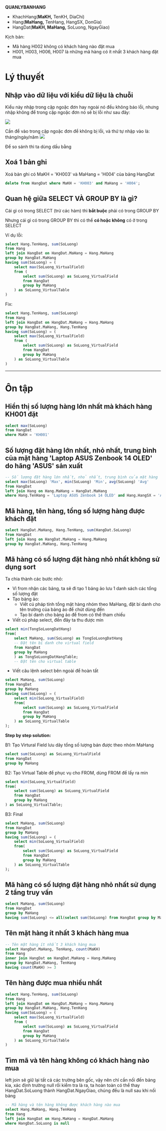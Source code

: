 **QUANLYBANHANG**
- KhachHang(**MaKH,** TenKH, DiaChi)
- Hang(**MaHang,** TenHang, HangSX, DonGia)
- HangDat(**MaKH, MaHang,** SoLuong, NgayGiao)


Kịch bản:
- Mã hàng H002 không có khách hàng nào đặt mua
- H001, H003, H006, H007 là những mã hàng có ít nhất 3 khách hàng đặt mua

# Lý thuyết
## Nhập vào dữ liệu với kiểu dữ liệu là chuỗi
Kiểu này nhập trong cặp ngoặc đơn hay ngoài nó đều không báo lỗi, nhưng nhập không để trong cặp ngoặc đơn nó sẽ bị lỗi như sau đây:

![](imgs/problem_input_datetime.png)

Cần để vào trong cặp ngoặc đơn để không bị lỗi, và thứ tự nhập vào là: tháng/ngày/năm
![](imgs/fix_problem_input_datetime.png)

Để so sánh thì ta dùng dấu bằng

## Xoá 1 bản ghi
Xoá bản ghi có MaKH = 'KH003' và MaHang = 'H004' của bảng HangDat
```sql
delete from HangDat where MaKH = 'KH003' and MaHang = 'H004';
```

## Quan hệ giữa SELECT VÀ GROUP BY là gì?
Cái gì có trong SELECT (trừ các hàm) thì **bắt buộc** phải có trong GROUP BY

Nhưng cái gì có trong GROUP BY thì có thể **có hoặc không** có ở trong SELECT

Ví dụ lỗi:
```sql
select Hang.TenHang, sum(SoLuong)
from Hang
left join HangDat on HangDat.MaHang = Hang.MaHang
group by HangDat.MaHang
having sum(SoLuong) = (
	select max(SoLuong_VirtualField) 
	from (
		select sum(SoLuong) as SoLuong_VirtualField
		from HangDat
		group by MaHang
	) as SoLuong_VirtualTable
)
```

Fix:
```sql
select Hang.TenHang, sum(SoLuong)
from Hang
left join HangDat on HangDat.MaHang = Hang.MaHang
group by HangDat.MaHang, Hang.TenHang
having sum(SoLuong) = (
	select max(SoLuong_VirtualField) 
	from (
		select sum(SoLuong) as SoLuong_VirtualField
		from HangDat
		group by MaHang
	) as SoLuong_VirtualTable
)
```





---
# Ôn tập
## Hiển thị số lượng hàng lớn nhất mà khách hàng KH001 đặt
```sql
select max(SoLuong)
from HangDat
where MaKH = 'KH001'
```

## Số lượng đặt hàng lớn nhất, nhỏ nhất, trung bình của mặt hàng 'Laptop ASUS Zenbook 14 OLED' do hãng 'ASUS' sản xuất
```sql
-- Số lượng đặt hàng lớn nhất, nhỏ nhất, trung bình của mặt hàng 'Laptop ASUS Zenbook 14 OLED' do hãng 'ASUS' sản xuất
select max(SoLuong) 'Max', min(SoLuong) 'Min', avg(SoLuong) 'Avg'
from HangDat
left join Hang on Hang.MaHang = HangDat.MaHang
where Hang.TenHang = 'Laptop ASUS Zenbook 14 OLED' and Hang.HangSX = 'ASUS'
```

## Mã hàng, tên hàng, tổng số lượng hàng được khách đặt
```sql
select HangDat.MaHang, Hang.TenHang, sum(HangDat.SoLuong)
from HangDat
left join Hang on HangDat.MaHang = Hang.MaHang
group by HangDat.MaHang, Hang.TenHang
```


## Mã hàng có số lượng đặt hàng nhỏ nhất không sử dụng sort

Ta chia thành các bước nhỏ:
- Vì from nhận các bảng, ta sẽ đi tạo 1 bảng ảo lưu 1 danh sách các tổng số lượng đặt
- Tạo bảng ảo:
  - Viết cú pháp tính tổng mặt hàng nhóm theo MaHang, đặt bí danh cho tên trường của bảng ảo để chút dùng đến
  - Tạo bí danh cho bảng ảo để from có thể tham chiếu
- Viết cú pháp select, đến đây ta thu được min
```sql
select min(TongSoLuongDatHang) 
from(
	select MaHang, sum(SoLuong) as TongSoLuongDatHang
    -- Đặt tên bí danh cho virtual field
	from HangDat
	group by MaHang
	) as TongSoLuongDatHangTable;
    -- Đặt tên cho virtual table
```
- Viết câu lệnh select bên ngoài để hoàn tất 
```sql
select MaHang, sum(SoLuong)
from HangDat
group by MaHang
having sum(SoLuong) = (
	select min(SoLuong_VirtualField) 
	from(
		select sum(SoLuong) as SoLuong_VirtualField
		from HangDat
		group by MaHang
	) as SoLuong_VirtualTable
);
```

**Step by step solution:**

B1: Tạo Virtural Field lưu dãy tổng số lượng bán được theo nhóm MaHang
```sql
select sum(SoLuong) as SoLuong_VirtualField
from HangDat
group by MaHang
```

B2: Tạo Virtual Table để phục vụ cho FROM, dùng FROM để lấy ra min
```sql
select min(SoLuong_VirtualField) 
from(
	select sum(SoLuong) as SoLuong_VirtualField
	from HangDat
	group by MaHang
) as SoLuong_VirtualTable;
```

B3: Final
```sql
select MaHang, sum(SoLuong)
from HangDat
group by MaHang
having sum(SoLuong) = (
	select min(SoLuong_VirtualField) 
	from(
		select sum(SoLuong) as SoLuong_VirtualField
		from HangDat
		group by MaHang
	) as SoLuong_VirtualTable
);
```

## Mã hàng có số lượng đặt hàng nhỏ nhất sử dụng 2 tầng truy vấn
```sql
select MaHang, sum(SoLuong)
from HangDat
group by MaHang
having sum(SoLuong) <= all(select sum(SoLuong) from HangDat group by MaHang)
```

## Tên mặt hàng ít nhất 3 khách hàng mua
```sql
-- Tên mặt hàng ít nhất 3 khách hàng mua
select HangDat.MaHang, TenHang, count(MaKH)
from Hang
inner join HangDat on HangDat.MaHang = Hang.MaHang
group by HangDat.MaHang, TenHang
having count(MaKH) >= 3
```


## Tên hàng được mua nhiều nhất
```sql
select Hang.TenHang, sum(SoLuong)
from Hang
left join HangDat on HangDat.MaHang = Hang.MaHang
group by HangDat.MaHang, Hang.TenHang
having sum(SoLuong) = (
	select max(SoLuong_VirtualField) 
	from (
		select sum(SoLuong) as SoLuong_VirtualField
		from HangDat
		group by MaHang
	) as SoLuong_VirtualTable
)
```

## Tìm mã và tên hàng không có khách hàng nào mua
left join sẽ giữ lại tất cả các trường bên gốc, vậy nên chỉ cần nối đến bảng kia, xác định trường null rồi kiểm tra là ra, ta hoàn toàn có thể thay HangDat.SoLuong thành HangDat.NgayGiao, chúng đều là null sau khi nối bảng
```sql
-- Mã hàng và tên hàng không được khách hàng nào mua
select Hang.MaHang, Hang.TenHang
from Hang
left join HangDat on Hang.MaHang = HangDat.MaHang
where HangDat.SoLuong is null
```

